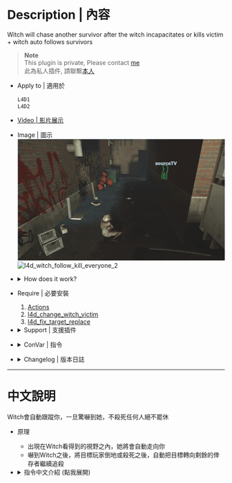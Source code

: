 # Description | 內容
Witch will chase another survivor after the witch incapacitates or kills victim + witch auto follows survivors

> __Note__ <br/>
This plugin is private, Please contact [me](https://github.com/fbef0102/Game-Private_Plugin#私人插件列表-private-plugins-list)<br/>
此為私人插件, 請聯繫[本人](https://github.com/fbef0102/Game-Private_Plugin#私人插件列表-private-plugins-list)

* Apply to | 適用於
    ```
    L4D1
    L4D2
    ```

* [Video | 影片展示](https://youtu.be/VwX01Uwxi4c)

* Image | 圖示
    <br/>![l4d_witch_follow_kill_everyone_1](image/l4d_witch_follow_kill_everyone_1.gif)
    <br/>![l4d_witch_follow_kill_everyone_2](image/l4d_witch_follow_kill_everyone_2.gif)

* <details><summary>How does it work?</summary>

    * Witch is allowed to chase another target after she incapacitates a survivor. 
    * Witch is allowed to chase another target after she kills a survivor. 
    * Witch will follow survivor if within the range where witch can see
</details>

* Require | 必要安裝
    1. [Actions](https://forums.alliedmods.net/showthread.php?t=336374)
    2. [l4d_change_witch_victim](https://github.com/Target5150/MoYu_Server_Stupid_Plugins/tree/master/The%20Last%20Stand/l4d_change_witch_victim)
    3. [l4d_fix_target_replace](https://github.com/Target5150/MoYu_Server_Stupid_Plugins/tree/master/The%20Last%20Stand/l4d_fix_target_replace)

* <details><summary>Support | 支援插件</summary>

    1. [l4d_witch_target_forever](/L4D_%E6%8F%92%E4%BB%B6/Witch_%E5%A5%B3%E5%B7%AB/l4d_witch_target_forever): If the witch incap/kill players that aren't her initial target, then make the witch proceed to chase her initial target.
        * Witch因為被擋路或改變目標抓傷任何玩家之後，強制繼續追擊原始目標
    2. [Witch fixes](https://forums.alliedmods.net/showthread.php?t=315481): 4 plugins By Lux
        * 四個修復Witch的插件可以裝
</details>

* <details><summary>ConVar | 指令</summary>

    * cfg/sourcemod/l4d_witch_follow_kill_everyone.cfg
        ```php
        // 1=Plugin On. 0=Plugin Off
        l4d_witch_follow_kill_everyone_on "1"

        // Chance the witch will chase another target after she incapacitates a survivor. [0-100]
        l4d_witch_follow_kill_everyone_incap_chance "100"

        // Chance the witch will chase another target after she kills a survivor. [0-100]
        l4d_witch_follow_kill_everyone_kill_chance "100"

        // Add witch health if she is allowed to chase another target after she incapacitates a survivor. (0=Off)
        l4d_witch_follow_kill_everyone_incap_health_add "100"

        // Add witch health if she is allowed to chase another target after she kills a survivor. (0=Off)
        l4d_witch_follow_kill_everyone_kill_health_add "400"

        // This controls the range for witch to reacquire another target. [1.0, 9999.0] (If no targets within range, witch default behavior)
        l4d_witch_follow_kill_everyone_chase_range "9999"

        // Chance of following survivors [0, 100]
        l4d_witch_follow_kill_everyone_followsurvivor_chance "100"

        // Witch's vision range, witch will follow survivor if in range. [100.0, 9999.0] 
        l4d_witch_follow_kill_everyone_followsurvivor_range "800.0"

        // Witch's following speed.
        l4d_witch_follow_kill_everyone_followsurvivor_speed "45.0"

        // Witch stops following when her rage over this value. [0.0, 1.0] (Witch will follow again when her rage below this value)
        l4d_witch_follow_kill_everyone_followsurvivor_rage "0.5"
        ```
</details>

* <details><summary>Changelog | 版本日誌</summary>

    * v1.0h (2025-8-5)
        * Remake code, provide a better way to change witch's target without burning, spawning new witch, or HitByVomitJar
        * Support l4d_witch_target_forever
        * Update Cvars
        * Require actions, l4d_change_witch_victim
        * Witch stops following when her rage over the certain value
        * Use new method to change witch's target instead of igniting her
        * Fixed witch wil be killed after change target 15 seconds 
        * Witch is allowed to chase another target after she incapacitates a survivor. 
        * Witch is allowed to chase another target after she kills a survivor. 
        * Witch will not follow survivor if there is a wall between witch and survivor.
        * Witch will not follow survivor if survivor standing on the higher place.

    * Credit & Original 
        * panxiaohai: [Evil Witch](https://forums.alliedmods.net/showthread.php?t=167077)
        * [AlliedModders Post](https://forums.alliedmods.net/showthread.php?t=329520): Thanks to BHaType, xZk, cravenge: 
        * Provide gamedata: [Forgetest](https://github.com/jensewe)
</details>

- - - -
# 中文說明
Witch會自動跟蹤你，一旦驚嚇到她，不殺死任何人絕不罷休

* 原理
    * 出現在Witch看得到的視野之內，她將會自動走向你
    * 嚇到Witch之後，將目標玩家倒地或殺死之後，自動把目標轉向剩餘的倖存者繼續追殺

* <details><summary>指令中文介紹 (點我展開)</summary>

    * cfg/sourcemod/l4d_witch_follow_kill_everyone.cfg
        ```php
        // 1=開啟插件. 0=關閉插件
        l4d_witch_follow_kill_everyone_on "1"

        // 目標玩家倒地之後繼續追殺其他倖存者的機率 [0-100]
        l4d_witch_follow_kill_everyone_incap_chance "100"

        // 目標玩家死亡之後繼續追殺其他倖存者的機率 [0-100]
        l4d_witch_follow_kill_everyone_kill_chance "100"

        // 如果Witch在目標玩家倒地之後繼續追殺其他倖存者，增加數值血量. (0=關閉)
        l4d_witch_follow_kill_everyone_incap_health_add "100"

        // 如果Witch在目標玩家死亡之後繼續追殺其他倖存者，增加數值血量. (0=關閉)
        l4d_witch_follow_kill_everyone_kill_health_add "400"

        // Witch準備追殺的另外一名倖存者並須在這個範圍之內 [1.0~9999.0] (如果範圍內沒有倖存者, 那Witch繼續遊戲預設行為)
        l4d_witch_follow_kill_everyone_chase_range "9999"

        // Witch會跟蹤倖存者的機率
        l4d_witch_follow_kill_everyone_followsurvivor_chance "100"

        // 倖存者距離Witch的一定可見範圍內，Witch會跟蹤倖存者 [100.0~9999.0] 
        l4d_witch_follow_kill_everyone_followsurvivor_range "800.0"

        // Witch的跟蹤速度
        l4d_witch_follow_kill_everyone_followsurvivor_speed "45.0"

        // Witch如果驚嚇值超過此數值會停止跟蹤倖存者. [0.0~1.0] (Witch驚嚇值低於此數值則繼續跟蹤倖存者)
        l4d_witch_follow_kill_everyone_followsurvivor_rage "0.5"
        ```
</details>